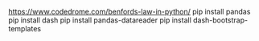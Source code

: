 https://www.codedrome.com/benfords-law-in-python/
pip install pandas
pip install dash
pip install pandas-datareader
pip install dash-bootstrap-templates